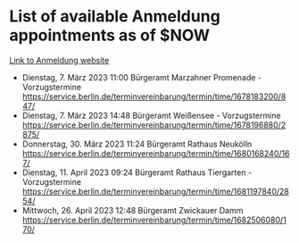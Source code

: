 # List of available Anmeldung appointments as of $NOW
[Link to Anmeldung website](https://service.berlin.de/terminvereinbarung/termin/tag.php?termin=1&anliegen[]=120686&dienstleisterlist=122210,122217,327316,122219,327312,122227,327314,122231,327346,122243,327348,122254,122252,329742,122260,329745,122262,329748,122271,327278,122273,327274,122277,327276,330436,122280,327294,122282,327290,122284,327292,122291,327270,122285,327266,122286,327264,122296,327268,150230,329760,122297,327286,122294,327284,122312,329763,122314,329775,122304,327330,122311,327334,122309,327332,317869,122281,327352,122279,329772,122283,122276,327324,122274,327326,122267,329766,122246,327318,122251,327320,122257,327322,122208,327298,122226,327300&herkunft=http%3A%2F%2Fservice.berlin.de%2Fdienstleistung%2F120686%2F)
- Dienstag, 7. März 2023 11:00 Bürgeramt Marzahner Promenade - Vorzugstermine https://service.berlin.de/terminvereinbarung/termin/time/1678183200/847/
- Dienstag, 7. März 2023 14:48 Bürgeramt Weißensee - Vorzugstermine https://service.berlin.de/terminvereinbarung/termin/time/1678196880/2875/
- Donnerstag, 30. März 2023 11:24 Bürgeramt Rathaus Neukölln https://service.berlin.de/terminvereinbarung/termin/time/1680168240/167/
- Dienstag, 11. April 2023 09:24 Bürgeramt Rathaus Tiergarten - Vorzugstermine https://service.berlin.de/terminvereinbarung/termin/time/1681197840/2854/
- Mittwoch, 26. April 2023 12:48 Bürgeramt Zwickauer Damm https://service.berlin.de/terminvereinbarung/termin/time/1682506080/170/
